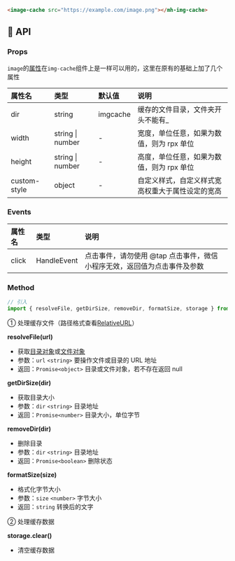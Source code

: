 
```HTML
<image-cache src="https://example.com/image.png"></mh-img-cache>
```

## 🥪 API

### Props

`image`的[属性](https://uniapp.dcloud.io/component/image)在`img-cache`组件上是一样可以用的，这里在原有的基础上加了几个属性

| 属性名       | 类型             | 默认值   | 说明                                             |
| :----------- | :--------------- | :------- | :----------------------------------------------- |
| dir          | string           | imgcache | 缓存的文件目录，文件夹开头不能有\_               |
| width        | string \| number | -        | 宽度，单位任意，如果为数值，则为 rpx 单位        |
| height       | string \| number | -        | 高度，单位任意，如果为数值，则为 rpx 单位        |
| custom-style | object           | -        | 自定义样式，自定义样式宽高权重大于属性设定的宽高 |

### Events

| 属性名 | 类型        | 说明                                                                    |
| :----- | :---------- | :---------------------------------------------------------------------- |
| click  | HandleEvent | 点击事件，请勿使用 @tap 点击事件，微信小程序无效，返回值为点击事件及参数 |

### Method

```Javascript
// 引入
import { resolveFile, getDirSize, removeDir, formatSize, storage } from '@/components/mh-img-cache';
```

① 处理缓存文件（路径格式查看[RelativeURL](http://www.html5plus.org/doc/zh_cn/io.html#plus.io.RelativeURL)）

**resolveFile(url)**

- 获取[目录对象](http://www.html5plus.org/doc/zh_cn/io.html#plus.io.DirectoryEntry)或[文件对象](http://www.html5plus.org/doc/zh_cn/io.html#plus.io.FileEntry)
- 参数：`url` `<string>` 要操作文件或目录的 URL 地址
- 返回：`Promise<object>` 目录或文件对象，若不存在返回 null

**getDirSize(dir)**

- 获取目录大小
- 参数：`dir` `<string>` 目录地址
- 返回：`Promise<number>` 目录大小，单位字节

**removeDir(dir)**

- 删除目录
- 参数：`dir` `<string>` 目录地址
- 返回：`Promise<boolean>` 删除状态

**formatSize(size)**

- 格式化字节大小
- 参数：`size` `<number>` 字节大小
- 返回：`string` 转换后的文字

② 处理缓存数据

**storage.clear()**

- 清空缓存数据
